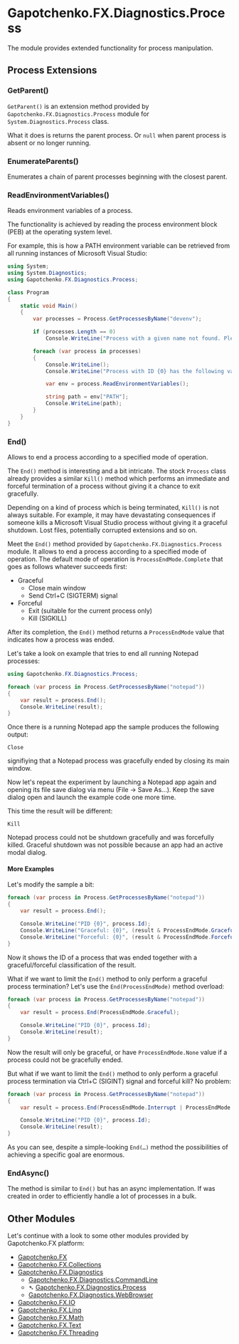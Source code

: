 ﻿# Gapotchenko.FX.Diagnostics.Process

The module provides extended functionality for process manipulation.

## Process Extensions

### GetParent()

`GetParent()` is an extension method provided by `Gapotchenko.FX.Diagnostics.Process` module
for `System.Diagnostics.Process` class.

What it does is returns the parent process. Or `null` when parent process is absent or no longer running.

### EnumerateParents()

Enumerates a chain of parent processes beginning with the closest parent.

### ReadEnvironmentVariables()

Reads environment variables of a process.

The functionality is achieved by reading the process environment block (PEB) at the operating system level.

For example, this is how a PATH environment variable can be retrieved from all running instances of Microsoft Visual Studio:

``` csharp
using System;
using System.Diagnostics;
using Gapotchenko.FX.Diagnostics.Process;

class Program
{
    static void Main()
    {
        var processes = Process.GetProcessesByName("devenv");

        if (processes.Length == 0)
            Console.WriteLine("Process with a given name not found. Please modify the code and specify the existing process name.");

        foreach (var process in processes)
        {
            Console.WriteLine();
            Console.WriteLine("Process with ID {0} has the following value of PATH environment variable:", process.Id);

            var env = process.ReadEnvironmentVariables();

            string path = env["PATH"];
            Console.WriteLine(path);
        }
    }
}
```

### End()

Allows to end a process according to a specified mode of operation.

The `End()` method is interesting and a bit intricate.
The stock `Process` class already provides a similar `Kill()` method
which performs an immediate and forceful termination of a process without giving it a chance to exit gracefully.

Depending on a kind of process which is being terminated, `Kill()` is not always suitable.
For example, it may have devastating consequences if someone kills a Microsoft Visual Studio process without giving it a graceful shutdown.
Lost files, potentially corrupted extensions and so on.

Meet the `End()` method provided by `Gapotchenko.FX.Diagnostics.Process` module.
It allows to end a process according to a specified mode of operation.
The default mode of operation is `ProcessEndMode.Complete` that goes as follows whatever succeeds first:

- Graceful
  - Close main window
  - Send Ctrl+C (SIGTERM) signal
- Forceful
  - Exit (suitable for the current process only)
  - Kill (SIGKILL)

After its completion, the `End()` method returns a `ProcessEndMode` value that indicates how a process was ended.

Let's take a look on example that tries to end all running Notepad processes:

``` csharp
using Gapotchenko.FX.Diagnostics.Process;

foreach (var process in Process.GetProcessesByName("notepad"))
{
    var result = process.End();
    Console.WriteLine(result);
}
```

Once there is a running Notepad app the sample produces the following output:

```
Close
```

signifiying that a Notepad process was gracefully ended by closing its main window.

Now let's repeat the experiment by launching a Notepad app again and opening its file save dialog via menu (File -> Save As...).
Keep the save dialog open and launch the example code one more time.

This time the result will be different:
```
Kill
```

Notepad process could not be shutdown gracefully and was forcefully killed.
Graceful shutdown was not possible because an app had an active modal dialog.

#### More Examples

Let's modify the sample a bit:

``` csharp
foreach (var process in Process.GetProcessesByName("notepad"))
{
    var result = process.End();

    Console.WriteLine("PID {0}", process.Id);
    Console.WriteLine("Graceful: {0}", (result & ProcessEndMode.Graceful) != 0);
    Console.WriteLine("Forceful: {0}", (result & ProcessEndMode.Forceful) != 0);
}
```

Now it shows the ID of a process that was ended together with a graceful/forceful classification of the result.

What if we want to limit the `End()` method to only perform a graceful process termination?
Let's use the `End(ProcessEndMode)` method overload:

``` csharp
foreach (var process in Process.GetProcessesByName("notepad"))
{
    var result = process.End(ProcessEndMode.Graceful);

    Console.WriteLine("PID {0}", process.Id);
    Console.WriteLine(result);
}
```

Now the result will only be graceful, or have `ProcessEndMode.None` value if a process could not be gracefully ended.

But what if we want to limit the `End()` method to only perform a graceful process termination via Ctrl+C (SIGINT) signal and forceful kill?
No problem:

``` csharp
foreach (var process in Process.GetProcessesByName("notepad"))
{
    var result = process.End(ProcessEndMode.Interrupt | ProcessEndMode.Kill);

    Console.WriteLine("PID {0}", process.Id);
    Console.WriteLine(result);
}
```

As you can see, despite a simple-looking `End(…)` method the possibilities of achieving a specific goal are enormous.

### EndAsync()

The method is similar to `End()` but has an async implementation.
If was created in order to efficiently handle a lot of processes in a bulk.

## Other Modules

Let's continue with a look to some other modules provided by Gapotchenko.FX platform:

- [Gapotchenko.FX](../Gapotchenko.FX)
- [Gapotchenko.FX.Collections](../Gapotchenko.FX.Collections)
- [Gapotchenko.FX.Diagnostics](../Gapotchenko.FX.Diagnostics.CommandLine)
  - [Gapotchenko.FX.Diagnostics.CommandLine](../Gapotchenko.FX.Diagnostics.CommandLine)
  - &#x27B4; [Gapotchenko.FX.Diagnostics.Process](../Gapotchenko.FX.Diagnostics.Process)
  - [Gapotchenko.FX.Diagnostics.WebBrowser](../Gapotchenko.FX.Diagnostics.WebBrowser)
- [Gapotchenko.FX.IO](../Gapotchenko.FX.IO)
- [Gapotchenko.FX.Linq](../Gapotchenko.FX.Linq)
- [Gapotchenko.FX.Math](../Gapotchenko.FX.Math)
- [Gapotchenko.FX.Text](../Gapotchenko.FX.Text)
- [Gapotchenko.FX.Threading](../Gapotchenko.FX.Threading)
